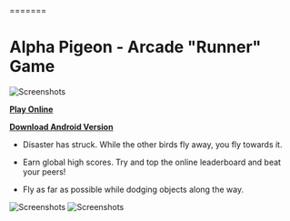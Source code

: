 =======
# Alpha Pigeon - Arcade "Runner" Game
![Screenshots](https://raw.githubusercontent.com/patpatchpatrick/alphapigeon/master/docs/cover.png)

[<b>Play Online</b>](https://patpatchpatrick.itch.io/alpha-pigeon)

<b>[Download Android Version</b>](https://www.amazon.com/Patrick-Doyle-Alpha-Pigeon/dp/B07PJXBS25/ref=sr_1_1?keywords=alpha+pigeon&qid=1552340070&s=mobile-apps&sr=1-1)

* Disaster has struck.  While the other birds fly away, you fly towards it.

* Earn global high scores.  Try and top the online leaderboard and beat your peers!

* Fly as far as possible while dodging objects along the way.

![Screenshots](https://raw.githubusercontent.com/patpatchpatrick/alphapigeon/master/docs/gameplay1.gif)
![Screenshots](https://raw.githubusercontent.com/patpatchpatrick/alphapigeon/master/docs/gameplay2.gif)


